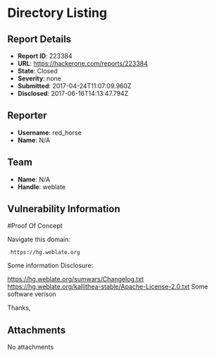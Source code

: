 # Directory Listing 

## Report Details
- **Report ID**: 223384
- **URL**: https://hackerone.com/reports/223384
- **State**: Closed
- **Severity**: none
- **Submitted**: 2017-04-24T11:07:09.960Z
- **Disclosed**: 2017-06-16T14:13:47.794Z

## Reporter
- **Username**: red_horse
- **Name**: N/A

## Team
- **Name**: N/A
- **Handle**: weblate

## Vulnerability Information
#Proof Of Concept

Navigate this domain:

     https://hg.weblate.org

Some information Disclosure:

https://hg.weblate.org/sumwars/Changelog.txt
https://hg.weblate.org/kallithea-stable/Apache-License-2.0.txt
Some software verison

Thanks,

## Attachments
No attachments
